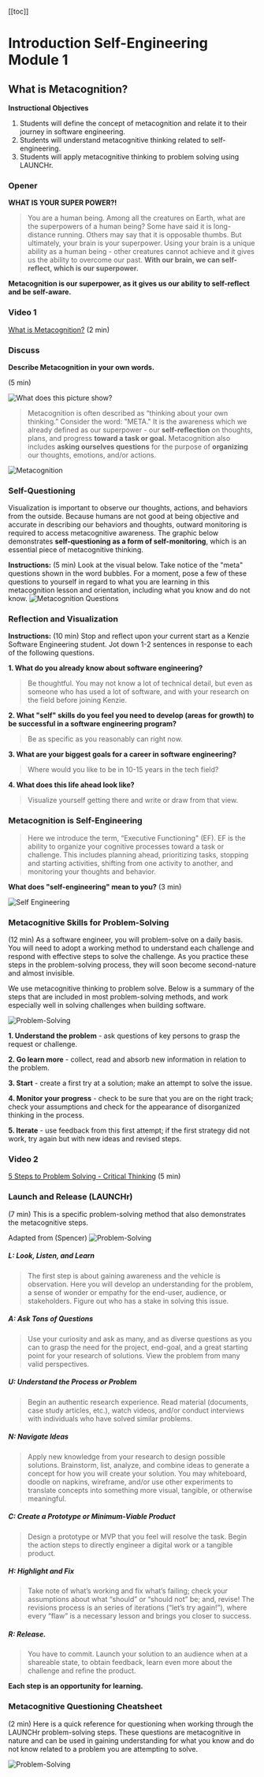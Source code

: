 [[toc]]

# Introduction Self-Engineering Module 1
## What is Metacognition?


**Instructional Objectives**
1. Students will define the concept of metacognition and relate it to their journey in software engineering.
2. Students will understand metacognitive thinking related to self-engineering.
3. Students will apply metacognitive thinking to problem solving using LAUNCHr.

### Opener 

**WHAT IS YOUR SUPER POWER?!**

> You are a human being. Among all the creatures on Earth, what are the superpowers of a human being? Some have said it is long-distance running. Others may say that it is opposable thumbs. But ultimately, your brain is your superpower. Using your brain is a unique ability as a human being - other creatures cannot achieve and it gives us the ability to overcome our past. __With our brain, we can self-reflect, which is our superpower.__

**Metacognition is our superpower, as it gives us our ability to self-reflect and be self-aware.**

### Video 1
[What is Metacognition?](https://www.youtube.com/watch?v=HZrUWvfU6VU) (2 min)

### Discuss
**Describe Metacognition in your own words.**

(5 min)


![What does this picture show?](https://i.imgur.com/k535DAQ.jpg "Metacognition")



> Metacognition is often described as “thinking about your own thinking.” Consider the word: "META." It is the awareness which we already defined as our superpower - our **self-reflection** on thoughts, plans, and progress **toward a task or goal.** Metacognition also includes **asking ourselves questions** for the purpose of **organizing** our thoughts, emotions, and/or actions.

![Metacognition](https://i.imgur.com/ccjsiNy.png "The Power of Metacognition")



### Self-Questioning
Visualization is important to observe our thoughts, actions, and behaviors from the outside. Because humans are not good at being objective and accurate in describing our behaviors and thoughts, outward monitoring is required to access metacognitive awareness. The graphic below demonstrates **self-questioning as a form of self-monitoring**, which is an essential piece of metacognitive thinking. 

**Instructions:** (5 min) 
Look at the visual below. Take notice of the "meta" questions shown in the word bubbles. For a moment, pose a few of these questions to yourself in regard to what you are learning in this metacognition lesson and orientation, including what you know and do not know. 
![Metacognition Questions](https://i.imgur.com/WjG6SdA.png "Metacognition Questions")

### Reflection and Visualization
**Instructions:** (10 min) Stop and reflect upon your current start as a Kenzie Software Engineering student. Jot down 1-2 sentences in response to each of the following questions.

**1. What do you already know about software engineering?** 
> Be thoughtful. You may not know a lot of technical detail, but even as someone who has used a lot of software, and with your research on the field before joining Kenzie. 
  
**2. What "self" skills do you feel you need to develop (areas for growth) to be successful in a software engineering program?** 
> Be as specific as you reasonably can right now.

**3. What are your biggest goals for a career in software engineering?**
> Where would you like to be in 10-15 years in the tech field?
  
**4. What does this life ahead look like?**
> Visualize yourself getting there and write or draw from that view. 

### Metacognition is Self-Engineering
> Here we introduce the term, “Executive Functioning" (EF). EF is the ability to organize your cognitive processes toward a task or challenge. This includes planning ahead, prioritizing tasks, stopping and starting activities, shifting from one activity to another, and monitoring your thoughts and behavior.

**What does "self-engineering" mean to you?** 
(3 min)

![Self Engineering](https://i.imgur.com/HYtHjul.png "What does self engineering mean to you?")


### Metacognitive Skills for Problem-Solving 
(12 min)
As a software engineer, you will problem-solve on a daily basis. You will need to adopt a working method to understand each challenge and respond with effective steps to solve the challenge. As you practice these steps in the problem-solving process, they will soon become second-nature and almost invisible.

We use metacognitive thinking to problem solve. Below is a summary of the steps that are included in most problem-solving methods, and work especially well in solving challenges when building software.

![Problem-Solving](https://i.imgur.com/Lr7v9y4.png "Problem-Solving as Metacognition")

**1. Understand the problem** - ask questions of key persons to grasp the request or challenge.

**2. Go learn more** - collect, read and absorb new information in relation to the problem.

**3. Start** - create a first try at a solution; make an attempt to solve the issue.

**4. Monitor your progress** - check to be sure that you are on the right track; check your assumptions and check for the appearance of disorganized thinking in the process.

**5. Iterate** - use feedback from this first attempt; if the first strategy did not work, try again but with new ideas and revised steps.

###  Video 2 
[5 Steps to Problem Solving - Critical Thinking](https://youtu.be/dItUGF8GdTw) 
(5 min)

### Launch and Release (LAUNCHr) 
(7 min)
This is a specific problem-solving method that also demonstrates the metacognitive steps. 

Adapted from (Spencer) 
![Problem-Solving](https://i.imgur.com/jdszt83.png "Problem-Solving as Metacognition")  
  
##### L: Look, Listen, and Learn 
> The first step is about gaining awareness and the vehicle is observation. Here you will develop an understanding for the problem, a sense of wonder or empathy for the end-user, audience, or stakeholders. Figure out who has a stake in solving this issue.
    
##### A: Ask Tons of Questions
> Use your curiosity and ask as many, and as diverse questions as you can to grasp the need for the project, end-goal, and a great starting point for your research of solutions. View the problem from many valid perspectives.

##### U: Understand the Process or Problem
> Begin an authentic research experience. Read material (documents, case study articles, etc.), watch videos, and/or conduct interviews with individuals who have solved similar problems.
    
##### N: Navigate Ideas
> Apply new knowledge from your research to design possible solutions. Brainstorm, list, analyze, and combine ideas to generate a concept for how you will create your solution. You may whiteboard, doodle on napkins, wireframe, and/or use other experiments to translate concepts into something more visual, tangible, or otherwise meaningful.
    
##### C: Create a Prototype or Minimum-Viable Product
> Design a prototype or MVP that you feel will resolve the task. Begin the action steps to directly engineer a digital work or a tangible product. 
    
##### H: Highlight and Fix 
> Take note of what’s working and fix what’s failing; check your assumptions about what “should” or “should not” be; and, revise! The revisions process is an series of iterations (“let’s try again!”), where every “flaw” is a necessary lesson and brings you closer to success.
    
##### R: Release. 
> You have to commit. Launch your solution to an audience when at a shareable state, to obtain feedback, learn even more about the challenge and refine the product.
>
**Each step is an opportunity for learning.**

### Metacognitive Questioning Cheatsheet
(2 min) 
Here is a quick reference for questioning when working through the LAUNCHr problem-solving steps. These questions are metacognitive in nature and can be used in gaining understanding for what you know and do not know related to a problem you are attempting to solve.

![Problem-Solving](https://i.imgur.com/I39WniE.jpg "Problem-Solving as Metacognition")  

